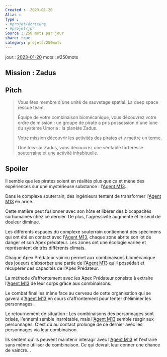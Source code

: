 ```yaml
---
Created :  2023-01-20
Alias :
Type : 
- #projet/écriture
- #projet/jdr
Source : 250 mots par jour
share: true
category: projets/250mots
---
```

jour:: [2023-01-20](2023-01-20.md)
mots:: 
#250mots

## Mission : Zadus

## Pitch

>Vous êtes membre d'une unité de sauvetage spatial. La deep space rescue team. 
>
>Équipé de votre combinaison biomécanique, vous découvrez votre ordre de mission : un groupe de pirate a pris possession d'une lune du système Umoria : la planète Zadus. 
>
>Votre mission découvrir les activités des pirates et y mettre un terme.
>
>Une fois sur Zadus, vous découvrez une véritable forteresse souterraine et une activité inhabituelle.

## Spoiler

Il semble que les pirates soient en réalités plus que ça et mène des expériences sur une mystérieuse substance : l'[Agent M13](./Agent%20M13.md).

Dans le complexe souterrain, des ingénieurs tentent de transformer l'[Agent M13](./Agent%20M13.md) en arme. 

Cette matière peut fusionner avec son hôte et libérer des biocapacités surhumaines chez ce dernier. De plus, l'agressivité augmente et le seuil de douleur diminue.

Les différents espaces du complexe souterrain contiennent des spécimens qui ont été en contact avec l'[Agent M13](./Agent%20M13.md), chaque zone abrite son lot de danger et son Apex prédateur. Les zones ont une écologie variée et représentent de très différents climats.

Chaque Apex Prédateur vaincu permet aux combinaisons biomécanique des joueurs d'absorber une partie de l'[Agent M13](./Agent%20M13.md) qu'il possédait et récupérer des capacités de l'Apex Prédateur.

La méthode d'affrontement avec les Apex Prédateur consiste à extraire l'[Agent M13](./Agent%20M13.md) de leur corps grâce aux combinaisons.

Le combat final les mène face au cerveau de cette organisation qui se gavera d'[Agent M13](./Agent%20M13.md) en cours d'affrontement pour tenter d'éliminer les personnages.

Le retournement de situation : Les combinaisons des personnages sont brisés, l'ennemi semble inarrêtable, mais l'[Agent M13](./Agent%20M13.md) semble réagir aux personnages. C'est dû au contact prolongé de ce dernier avec les personnages via leur combinaison. 

Ils sentent qu'ils peuvent maintenir interagir avec l'[Agent M13](./Agent%20M13.md) et l'extraire sans même utiliser de combinaison. Ce qui devrait leur conner une chance de vaincre...


